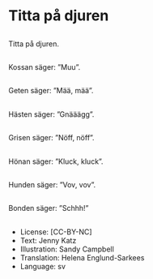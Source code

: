 # Titta på djuren

##
Titta på djuren.

##
Kossan säger: ”Muu”.

##
Geten säger: ”Mää, mää”.

##
Hästen säger: ”Gnääägg”.

##
Grisen säger: ”Nöff, nöff”.

##
Hönan säger: ”Kluck, kluck”.

##
Hunden säger: ”Vov, vov”.

##
Bonden säger: ”Schhh!”

##
* License: [CC-BY-NC]
* Text: Jenny Katz
* Illustration: Sandy Campbell
* Translation: Helena Englund-Sarkees
* Language: sv
